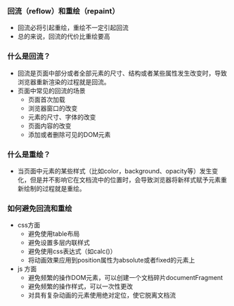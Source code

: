 ### 回流（reflow）和重绘（repaint）
- 回流必将引起重绘，重绘不一定引起回流
- 总的来说，回流的代价比重绘要高

### 什么是回流？
- 回流是页面中部分或者全部元素的尺寸、结构或者某些属性发生改变时，导致浏览器重新渲染的过程就是回流。
- 页面中常见的回流的场景
  - 页面首次加载
  - 浏览器窗口的改变
  - 元素的尺寸、字体的改变
  - 页面内容的改变
  - 添加或者删除可见的DOM元素

### 什么是重绘？
- 当页面中元素的某些样式（比如color，background、opacity等）发生变化，但是并不影响它在文档流中的位置时，会导致浏览器将新样式赋予元素重新绘制的过程就是重绘。

### 如何避免回流和重绘
- css方面
  - 避免使用table布局
  - 避免设置多层内联样式
  - 避免使用css表达式（如calc()）
  - 将动画效果应用到position属性为absolute或者fixed的元素上
- js 方面
  - 避免频繁的操作DOM元素，可以创建一个文档碎片documentFragment
  - 避免频繁的操作样式，可以一次性更改
  - 对具有复杂动画的元素使用绝对定位，使它脱离文档流  